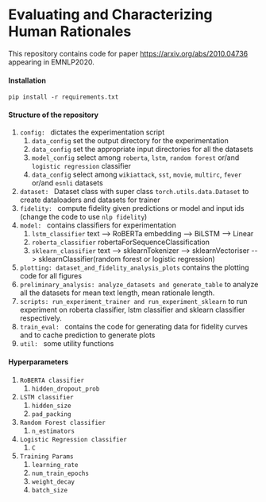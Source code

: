 # Evaluating and Characterizing Human Rationales
This repository contains code for paper https://arxiv.org/abs/2010.04736 appearing in EMNLP2020.

#### Installation
`pip install -r requirements.txt`

#### Structure of the repository
1. `config: ` dictates the experimentation script
    1. `data_config` set the output directory for the experimentation
    2. `data_config` set the appropriate input directories for all the datasets  
    3. `model_config` select among `roberta`, `lstm`, `random forest` or/and `logistic regression` classifier
    4. `data_config` select among `wikiattack`, `sst`, `movie`, `multirc`, `fever` or/and `esnli` datasets
2. `dataset: ` Dataset class with super class `torch.utils.data.Dataset` to create dataloaders and
datasets for trainer
3. `fidelity: ` compute fidelity given predictions or model and input ids (change the code
to use `nlp fidelity`)
4. `model: ` contains classifiers for experimentation
    1. `lstm_classifier` text --> RoBERTa embedding --> BiLSTM --> Linear
    2. `roberta_classifier` robertaForSequenceClassification
    3. `sklearn_classifier` text --> sklearnTokenizer --> sklearnVectoriser
     --> sklearnClassifier(random forest or logistic regression)
5. `plotting: dataset_and_fidelity_analysis_plots` contains the plotting code for all
figures
6. `preliminary_analysis: analyze_datasets and generate_table` to analyze all the
datasets for mean text length, mean rationale length.
7. `scripts: run_experiment_trainer and run_experiment_sklearn` to run experiment on 
roberta classifier, lstm classifier and sklearn classifier respectively.
8. `train_eval: ` contains the code for generating data for fidelity curves and to 
cache prediction to generate plots
9. `util: ` some utility functions

#### Hyperparameters
1. `RoBERTA classifier` 
    1. `hidden_dropout_prob`
2. `LSTM classifier`
    1. `hidden_size`
    2. `pad_packing`
3. `Random Forest classifier`
    1. `n_estimators`
4. `Logistic Regression classifier`
    1. `C`
5. `Training Params`
    1. `learning_rate`
    2. `num_train_epochs`
    3. `weight_decay`
    4. `batch_size`
